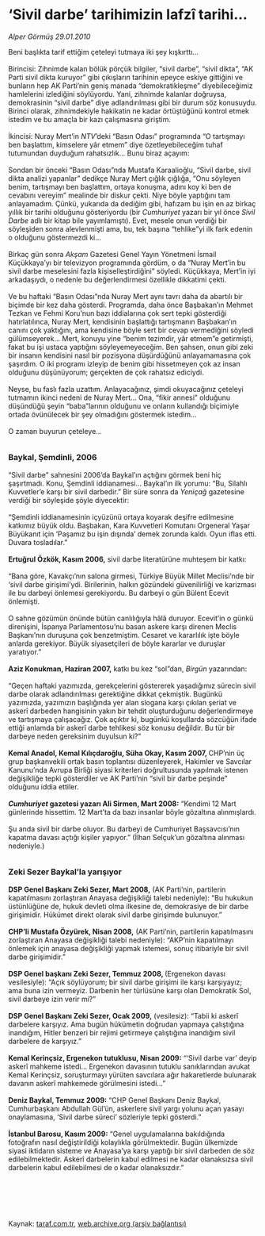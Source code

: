 # ‘Sivil darbe’ tarihimizin lafzî tarihi...

*Alper Görmüş 29.01.2010*

<div class="taraf_structure_2col_1zq">
<div class="margen_n">



 <p>Beni başlıkta tarif ettiğim çeteleyi tutmaya iki şey kışkırttı... <br/><br/>Birincisi: Zihnimde kalan bölük pörçük bilgiler, “sivil darbe”, “sivil dikta”, “AK Parti sivil dikta kuruyor” gibi çıkışların tarihinin epeyce eskiye gittiğini ve bunların hep AK Parti’nin geniş manada “demokratikleşme” diyebileceğimiz hamlelerini izlediğini söylüyordu. Yani, zihnimde kalanlar doğruysa, demokrasinin “sivil darbe” diye adlandırılması gibi bir durum söz konusuydu. Birinci olarak, zihnimdekiyle hakikatin ne kadar örtüştüğünü kontrol etmek istedim ve bu amaçla bir kazı çalışmasına giriştim. <br/><br/>İkincisi: Nuray Mert’in <i>NTV</i>’deki “Basın Odası” programında “O tartışmayı ben başlattım, kimselere yâr etmem” diye özetleyebileceğim tuhaf tutumundan duyduğum rahatsızlık... Bunu biraz açayım: <br/><br/>Sondan bir önceki “Basın Odası”nda Mustafa Karaalioğlu, “Sivil darbe, sivil dikta analizi yapanlar” dedikçe Nuray Mert çığlık çığlığa, “Onu söyleyen benim, tartışmayı ben başlattım, ortaya konuşma, adını koy ki ben de cevabını vereyim” mealinde bir diskur çekti. Niye böyle yaptığını tam anlayamadım. Çünkü, yukarıda da dediğim gibi, hafızam bu işin en az birkaç yıllık bir tarihi olduğunu gösteriyordu (bir <i>Cumhuriyet </i>yazarı bir yıl önce <i>Sivil Darbe</i> adlı bir kitap bile yayımlamıştı). Evet, mesele onun verdiği bir söyleşiden sonra alevlenmişti ama, bu, tek başına “tehlike”yi ilk fark edenin o olduğunu göstermezdi ki... <br/><br/>Birkaç gün sonra <i>Akşam </i>Gazetesi Genel Yayın Yönetmeni İsmail Küçükkaya’yı bir televizyon programında gördüm, o da “Nuray Mert’in bu sivil darbe meselesini fazla kişiselleştirdiğini” söyledi. Küçükkaya, Mert’in iyi arkadaşıydı, o nedenle bu değerlendirmesi özellikle dikkatimi çekti. <br/><br/>Ve bu haftaki “Basın Odası”nda Nuray Mert aynı tavrı daha da abartılı bir biçimde bir kez daha gösterdi. Programda, daha önce Başbakan’ın Mehmet Tezkan ve Fehmi Koru’nun bazı iddialarına çok sert tepki gösterdiği hatırlatılınca, Nuray Mert, kendisinin başlattığı tartışmanın Başbakan’ın canını çok yaktığını, ama kendisine böyle sert bir cevap vermediğini söyledi gülümseyerek... Mert, konuyu yine “benim tezimdir, yâr etmem”e getirmişti, fakat bu işi ustaca yaptığını söyleyemeyeceğim. Ben şahsen, onun gibi zeki bir insanın kendisini nasıl bir pozisyona düşürdüğünü anlayamamasına çok şaşırdım. O iki programı izleyip de benim gibi hissetmeyen çok az insan olduğunu düşünüyorum; gerçekten de çok rahatsız ediciydi. <br/><br/>Neyse, bu faslı fazla uzattım. Anlayacağınız, şimdi okuyacağınız çeteleyi tutmamın ikinci nedeni de Nuray Mert... Ona, “fikir annesi” olduğunu düşündüğü şeyin “baba”larının olduğunu ve onların kullandığı biçimiyle ortada övünülecek bir şey olmadığını göstermek istedim... <br/><br/>O zaman buyurun çeteleye...<b> <br/><br/><br/><font size="3">Baykal, Şemdinli, 2006</font></b> <br/><br/>“Sivil darbe” sahnesini 2006’da Baykal’ın açtığını görmek beni hiç şaşırtmadı. Konu, Şemdinli iddianamesi... Baykal’ın ilk yorumu: “Bu, Silahlı Kuvvetler’e karşı bir sivil darbedir.” Bir süre sonra da <i>Yeniçağ</i> gazetesine verdiği bir söyleşide şöyle diyecektir: <br/><br/>“Şemdinli iddianamesinin içyüzünü ortaya koyarak deşifre edilmesine katkımız büyük oldu. Başbakan, Kara Kuvvetleri Komutanı Orgeneral Yaşar Büyükanıt için ‘Paşamız bu işin dışında’ demek zorunda kaldı. Oyun iflas etti. Duvara tosladılar.”<b> <br/><br/>Ertuğrul Özkök, Kasım 2006,</b> sivil darbe literatürüne muhteşem bir katkı: <br/><br/>“Bana göre, Kavakçı’nın salona girmesi, Türkiye Büyük Millet Meclisi’nde bir ‘sivil darbe girişimi’ydi. Birilerinin, halkın gözündeki güvenilirliği ve karizması ile bu darbeyi önlemesi gerekiyordu. Bu darbeyi o gün Bülent Ecevit önlemişti. <br/><br/>O sahne gözümün önünde bütün canlılığıyla hâlâ duruyor. Ecevit’in o günkü direnişini, İspanya Parlamentosu’nu basan askere karşı direnen Meclis Başkanı’nın duruşuna çok benzetmiştim. Cesaret ve kararlılık işte böyle anlarda gerekiyor. Büyük siyasetçileri de böyle kararlar ve duruşlar yaratıyor.”<b> <br/><br/>Aziz Konukman, Haziran 2007,</b> katkı bu kez “sol”dan, <i>Birgün </i>yazarından: <br/><br/>“Geçen haftaki yazımızda, gerekçelerini göstererek yaşadığımız sürecin sivil darbe olarak adlandırılması gerektiğine dikkat çekmiştik. Bugünkü yazımızda, yazımızın başlığında yer alan slogana karşı çıkılan şeriat ve askerî darbeden hangisinin yakın bir tehdit oluşturduğunu değerlendirmeye ve tartışmaya çalışacağız. Çok açıktır ki, bugünkü koşullarda sözcüğün ifade ettiği anlamda bir askerî darbe tehlikesi söz konusu değildir. Bu tür bir darbeye neden gereksinim duyulsun ki?” <b><br/><br/>Kemal Anadol, Kemal Kılıçdaroğlu, Süha Okay, Kasım 2007, </b>CHP’nin üç grup başkanvekili ortak basın toplantısı düzenleyerek, Hakimler ve Savcılar Kanunu’nda Avrupa Birliği siyasi kriterleri doğrultusunda yapılmak istenen değişikliğe tepki gösterdiler ve AK Parti’nin “sivil bir darbe peşinde” olduğunu iddia ettiler.<b><i> <br/><br/>Cumhuriyet</i> gazetesi yazarı Ali Sirmen, Mart 2008:</b> “Kendimi 12 Mart günlerinde hissettim. 12 Mart’ta da bazı insanlar böyle gözaltına alınmışlardı. <br/><br/>Şu anda sivil bir darbe oluyor. Bu darbeyi de Cumhuriyet Başsavcısı’nın kapatma davası açtığı kişiler yapıyor.” (İlhan Selçuk’un gözaltına alınması nedeniyle.)<b> <br/><br/><br/><font size="3">Zeki Sezer Baykal’la yarışıyor</font> <br/><br/>DSP Genel Başkanı Zeki Sezer, Mart 2008,</b> (AK Parti’nin, partilerin kapatılmasını zorlaştıran Anayasa değişikliği talebi nedeniyle): “Bu hukukun üstünlüğüne de, hukuk devleti olma ilkesine de, demokrasiye de bir darbe girişimidir. Hükümet direkt olarak sivil darbe girişimde bulunuyor.” <b><br/><br/>CHP’li Mustafa Özyürek, Nisan 2008,</b> (AK Parti’nin, partilerin kapatılmasını zorlaştıran Anayasa değişikliği talebi nedeniyle): “AKP’nin kapatılmayı önlemek için anayasa değişikliği yapmak istemesi, sonuç itibariyle bir sivil darbe girişimidir.”<b> <br/><br/>DSP Genel başkanı Zeki Sezer, Temmuz 2008, </b>(Ergenekon davası vesilesiyle): “Açık söylüyorum; bir sivil darbe girişimi ile karşı karşıyayız; ama buna izin vermeyiz. Darbenin her türlüsüne karşı olan Demokratik Sol, sivil darbeye izin verir mi?” <b><br/><br/>DSP Genel Başkanı Zeki Sezer, Ocak 2009,</b> (vesilesiz): “Tabii ki askerî darbelere karşıyız. Ama bugün hükümetin doğrudan yapmaya çalıştığına inandığım, Hitler benzeri bir rejimi getirmeye çalıştığına inandığım sivil darbelere de karşıyız.”<b> <br/><br/>Kemal Kerinçsiz, Ergenekon tutuklusu, Nisan 2009:</b> “‘Sivil darbe var’ deyip askerî mahkeme istedi... Ergenekon davasının tutuklu sanıklarından avukat Kemal Kerinçsiz, soruşturmayı yürüten savcılara ağır hakaretlerde bulunarak davanın askerî mahkemede görülmesini istedi...” <b><br/><br/>Deniz Baykal, Temmuz 2009:</b> “CHP Genel Başkanı Deniz Baykal, Cumhurbaşkanı Abdullah Gül’ün, askerlere sivil yargı yolunu açan yasayı onaylamasına, ‘Sivil darbe süreci’ sözleriyle tepki gösterdi.”<b> <br/><br/>İstanbul Barosu, Kasım 2009:</b> “Genel uygulamalarına bakıldığında fotoğrafın nasıl değiştirildiği kolaylıkla görülmektedir. Bugün ülkemizde siyasi iktidarın sisteme ve Anayasa’ya karşı yaptığı bir sivil darbeden de söz edilebilmektedir. Askerî darbelerin kabul edilmesi ne kadar olanaksızsa sivil darbelerin kabul edilebilmesi de o kadar olanaksızdır.”</p>
<br/>
<br/>
<br/>



<br/>


<div id="taraf_not">
</div>

</div>


</div>

Kaynak: [taraf.com.tr](http://www.taraf.com.tr:80/makale/9738.htm), [web.archive.org (arşiv bağlantısı)](http://web.archive.org/web/20100207010824/http://www.taraf.com.tr:80/makale/9738.htm)
